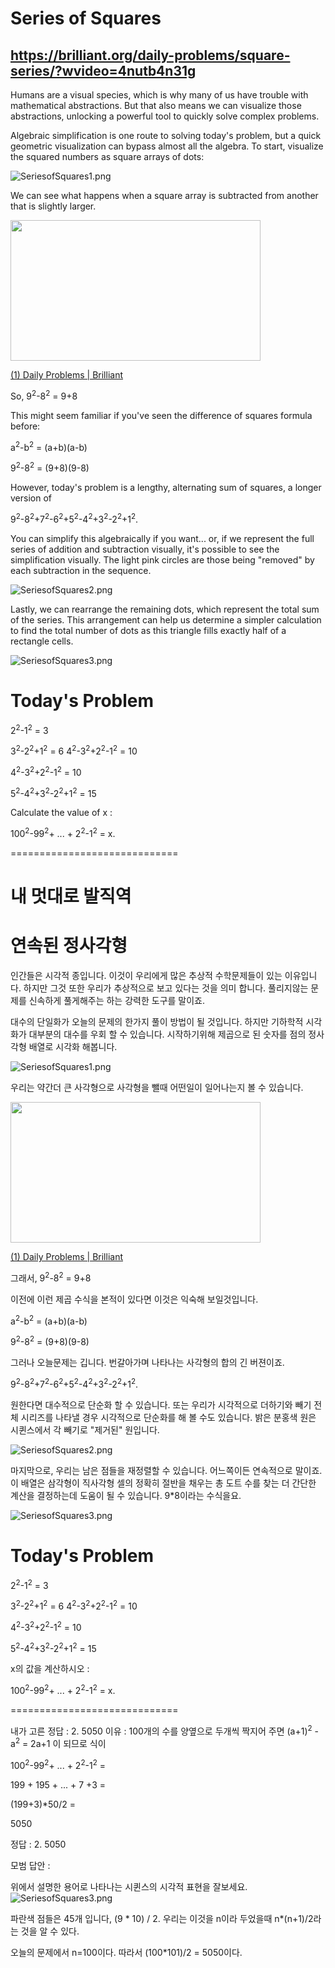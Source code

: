 # Series of Squares
## https://brilliant.org/daily-problems/square-series/?wvideo=4nutb4n31g

Humans are a visual species, which is why many of us have trouble with mathematical abstractions. But that also means we can visualize those abstractions, unlocking a powerful tool to quickly solve complex problems.

Algebraic simplification is one route to solving today's problem, but a quick geometric visualization can bypass almost all the algebra. To start, visualize the squared numbers as square arrays of dots:

![SeriesofSquares1.png](SeriesofSquares1.png)

We can see what happens when a square array is subtracted from another that is slightly larger.

<p><a href="https://brilliant.org/daily-problems/square-series/?wvideo=4nutb4n31g"><img src="https://embedwistia-a.akamaihd.net/deliveries/e38b7008b1075ceb4dd3152930828548e39b33c0.jpg?image_play_button_size=2x&amp;image_crop_resized=960x540&amp;image_play_button=1&amp;image_play_button_color=3d99f6e0" width="400" height="225" style="width: 400px; height: 225px;"></a></p><p><a href="https://brilliant.org/daily-problems/square-series/?wvideo=4nutb4n31g">(1) Daily Problems | Brilliant</a></p>

So, 9<sup>2</sup>-8<sup>2</sup> = 9+8

This might seem familiar if you've seen the difference of squares formula before:

a<sup>2</sup>-b<sup>2</sup> = (a+b)(a-b)

9<sup>2</sup>-8<sup>2</sup> = (9+8)(9-8)

However, today's problem is a lengthy, alternating sum of squares, a longer version of

9<sup>2</sup>-8<sup>2</sup>+7<sup>2</sup>-6<sup>2</sup>+5<sup>2</sup>-4<sup>2</sup>+3<sup>2</sup>-2<sup>2</sup>+1<sup>2</sup>.

You can simplify this algebraically if you want... or, if we represent the full series of addition and subtraction visually, it's possible to see the simplification visually. The light pink circles are those being "removed" by each subtraction in the sequence.

![SeriesofSquares2.png](SeriesofSquares2.png)


Lastly, we can rearrange the remaining dots, which represent the total sum of the series. This arrangement can help us determine a simpler calculation to find the total number of dots as this triangle fills exactly half of a  rectangle cells.

![SeriesofSquares3.png](SeriesofSquares3.png)

# Today's Problem
2<sup>2</sup>-1<sup>2</sup> = 3

3<sup>2</sup>-2<sup>2</sup>+1<sup>2</sup> = 6
4<sup>2</sup>-3<sup>2</sup>+2<sup>2</sup>-1<sup>2</sup> = 10

4<sup>2</sup>-3<sup>2</sup>+2<sup>2</sup>-1<sup>2</sup> = 10

5<sup>2</sup>-4<sup>2</sup>+3<sup>2</sup>-2<sup>2</sup>+1<sup>2</sup> = 15

Calculate the value of x :

100<sup>2</sup>-99<sup>2</sup>+ ... + 2<sup>2</sup>-1<sup>2</sup> = x.

=============================

# 내 멋대로 발직역
# 연속된 정사각형
인간들은 시각적 종입니다. 이것이 우리에게 많은 추상적 수학문제들이 있는 이유입니다. 하지만 그것 또한 우리가 추상적으로 보고 있다는 것을 의미 합니다. 풀리지않는 문제를 신속하게 풀게해주는 하는 강력한 도구를 말이죠.

대수의 단일화가 오늘의 문제의 한가지 풀이 방법이 될 것입니다. 하지만 기하학적 시각화가 대부분의 대수를 우회 할 수 있습니다. 시작하기위해 제곱으로 된 숫자를 점의 정사각형 배열로 시각화 해봅니다.

![SeriesofSquares1.png](SeriesofSquares1.png)

우리는 약간더 큰 사각형으로 사각형을 뺄때 어떤일이 일어나는지 볼 수 있습니다.

<p><a href="https://brilliant.org/daily-problems/square-series/?wvideo=4nutb4n31g"><img src="https://embedwistia-a.akamaihd.net/deliveries/e38b7008b1075ceb4dd3152930828548e39b33c0.jpg?image_play_button_size=2x&amp;image_crop_resized=960x540&amp;image_play_button=1&amp;image_play_button_color=3d99f6e0" width="400" height="225" style="width: 400px; height: 225px;"></a></p><p><a href="https://brilliant.org/daily-problems/square-series/?wvideo=4nutb4n31g">(1) Daily Problems | Brilliant</a></p>

그래서, 9<sup>2</sup>-8<sup>2</sup> = 9+8

이전에 이런 제곱 수식을 본적이 있다면 이것은 익숙해 보일것입니다.

a<sup>2</sup>-b<sup>2</sup> = (a+b)(a-b)

9<sup>2</sup>-8<sup>2</sup> = (9+8)(9-8)

그러나 오늘문제는 깁니다. 번갈아가며 나타나는 사각형의 합의 긴 버젼이죠.

9<sup>2</sup>-8<sup>2</sup>+7<sup>2</sup>-6<sup>2</sup>+5<sup>2</sup>-4<sup>2</sup>+3<sup>2</sup>-2<sup>2</sup>+1<sup>2</sup>.

원한다면 대수적으로 단순화 할 수 있습니다. 또는 우리가 시각적으로 더하기와 빼기 전체 시리즈를 나타낼 경우 시각적으로 단순화를 해 볼 수도 있습니다. 밝은 분홍색 원은 시퀸스에서 각 빼기로 "제거된" 원입니다.

![SeriesofSquares2.png](SeriesofSquares2.png)

마지막으로, 우리는 남은 점들을 재정렬할 수 있습니다. 어느쪽이든 연속적으로 말이죠. 이 배열은 삼각형이 직사각형 셀의 정확히 절반을 채우는 총 도트 수를 찾는 더 간단한 계산을 결정하는데 도움이 될 수 있습니다. 9*8이라는 수식을요.


![SeriesofSquares3.png](SeriesofSquares3.png)

# Today's Problem
2<sup>2</sup>-1<sup>2</sup> = 3

3<sup>2</sup>-2<sup>2</sup>+1<sup>2</sup> = 6
4<sup>2</sup>-3<sup>2</sup>+2<sup>2</sup>-1<sup>2</sup> = 10

4<sup>2</sup>-3<sup>2</sup>+2<sup>2</sup>-1<sup>2</sup> = 10

5<sup>2</sup>-4<sup>2</sup>+3<sup>2</sup>-2<sup>2</sup>+1<sup>2</sup> = 15

x의 값을 계산하시오 :

100<sup>2</sup>-99<sup>2</sup>+ ... + 2<sup>2</sup>-1<sup>2</sup> = x.

=============================

내가 고른 정답 : 2. 5050
이유 : 100개의 수를 양옆으로 두개씩 짝지어 주면 (a+1)<sup>2</sup> - a<sup>2</sup> = 2a+1 이 되므로 식이 

100<sup>2</sup>-99<sup>2</sup>+ ... + 2<sup>2</sup>-1<sup>2</sup> = 

199 + 195 + ... + 7 +3 =

(199+3)*50/2 = 

5050

정답 : 2. 5050

모범 답안 : 

위에서 설명한 용어로 나타나는 시퀸스의 시각적 표현을 잘보세요.
![SeriesofSquares3.png](SeriesofSquares3.png)

파란색 점들은 45개 입니다, (9 * 10) / 2. 우리는 이것을 n이라 두었을때 n*(n+1)/2라는 것을 알 수 있다.

오늘의 문제에서 n=100이다. 따라서 (100*101)/2 = 5050이다.